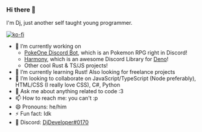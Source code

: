 ### Hi there 👋
I'm Dj, just another self taught young programmer.

[![ko-fi](https://ko-fi.com/img/githubbutton_sm.svg)](https://ko-fi.com/S6S54DWQF)

- 🔭 I’m currently working on 
  - [PokeOne Discord Bot](https://top.gg/bot/473020399060385792), which is an Pokemon RPG right in Discord!
  - [Harmony](https://github.com/discord-deno/discord.deno), which is an awesome Discord Library for [Deno](https://deno.land)!
  - Other cool Rust & TS/JS projects!
- 🌱 I’m currently learning Rust! Also looking for freelance projects
- 👯 I’m looking to collaborate on JavaScript/TypeScript (Node preferably), HTML/CSS (I really love CSS), C#, Python
- 💬 Ask me about anything related to code :3
- 📫 How to reach me: you can't :p
- 😄 Pronouns: he/him
- ⚡ Fun fact: Idk
- 💬 Discord: [DjDeveloper#0170](https://discord.com/users/422957901716652033)
